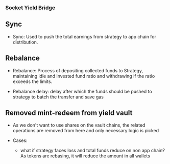 ### Socket Yield Bridge

## Sync

- Sync: Used to push the total earnings from strategy to app chain for distribution.

## Rebalance

- Rebalance: Process of depositing collected funds to Strategy, maintaining idle and invested fund ratio and withdrawing if the ratio exceeds the limits.

- Rebalance delay: delay after which the funds should be pushed to strategy to batch the transfer and save gas

## Removed mint-redeem from yield vault

- As we don't want to use shares on the vault chains, the related operations are removed from here and only necessary logic is picked

- Cases:
  - what if strategy faces loss and total funds reduce on non app chain?
    As tokens are rebasing, it will reduce the amount in all wallets
